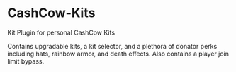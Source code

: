 CashCow-Kits
============

Kit Plugin for personal CashCow Kits

Contains upgradable kits, a kit selector, and a plethora of donator perks including hats, rainbow armor, and death effects.
Also contains a player join limit bypass.
